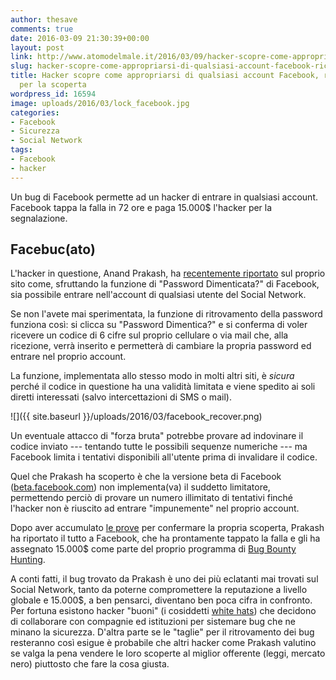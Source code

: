```yaml
---
author: thesave
comments: true
date: 2016-03-09 21:30:39+00:00
layout: post
link: http://www.atomodelmale.it/2016/03/09/hacker-scopre-come-appropriarsi-di-qualsiasi-account-facebook-riceve-15-000-per-la-scoperta/
slug: hacker-scopre-come-appropriarsi-di-qualsiasi-account-facebook-riceve-15-000-per-la-scoperta
title: Hacker scopre come appropriarsi di qualsiasi account Facebook, riceve 15.000$
  per la scoperta
wordpress_id: 16594
image: uploads/2016/03/lock_facebook.jpg
categories:
- Facebook
- Sicurezza
- Social Network
tags:
- Facebook
- hacker
---
```


Un bug di Facebook permette ad un hacker di entrare in qualsiasi account. Facebook tappa la falla in 72 ore e paga 15.000$ l'hacker per la segnalazione.

## Facebuc(ato)

L'hacker in questione, Anand Prakash, ha [recentemente riportato](http://www.anandpraka.sh/2016/03/how-i-could-have-hacked-your-facebook.html) sul proprio sito come, sfruttando la funzione di "Password Dimenticata?" di Facebook, sia possibile entrare nell'account di qualsiasi utente del Social Network.

Se non l'avete mai sperimentata, la funzione di ritrovamento della password funziona così: si clicca su "Password Dimentica?" e si conferma di voler ricevere un codice di 6 cifre sul proprio cellulare o via mail che, alla ricezione, verrà inserito e permetterà di cambiare la propria password ed entrare nel proprio account.

La funzione, implementata allo stesso modo in molti altri siti, è _sicura_ perché il codice in questione ha una validità limitata e viene spedito ai soli diretti interessati (salvo intercettazioni di SMS o mail).

![]({{ site.baseurl }}/uploads/2016/03/facebook_recover.png)

Un eventuale attacco di "forza bruta" potrebbe provare ad indovinare il codice inviato --- tentando tutte le possibili sequenze numeriche --- ma Facebook limita i tentativi disponibili all'utente prima di invalidare il codice.

Quel che Prakash ha scoperto è che la versione beta di Facebook ([beta.facebook.com](http://beta.facebook.com)) non implementa(va) il suddetto limitatore, permettendo perciò di provare un numero illimitato di tentativi finché l'hacker non è riuscito ad entrare "impunemente" nel proprio account.

Dopo aver accumulato [le prove](https://youtu.be/U3Of-jF1nWo) per confermare la propria scoperta, Prakash ha riportato il tutto a Facebook, che ha prontamente tappato la falla e gli ha assegnato 15.000$ come parte del proprio programma di [Bug Bounty Hunting](https://www.facebook.com/whitehat).

A conti fatti, il bug trovato da Prakash è uno dei più eclatanti mai trovati sul Social Network, tanto da poterne compromettere la reputazione a livello globale e 15.000$, a ben pensarci, diventano ben poca cifra in confronto. Per fortuna esistono hacker "buoni" (i cosiddetti [white hats](https://it.wikipedia.org/wiki/White_hat)) che decidono di collaborare con compagnie ed istituzioni per sistemare bug che ne minano la sicurezza. D'altra parte se le "taglie" per il ritrovamento dei bug resteranno così esigue è probabile che altri hacker come Prakash valutino se valga la pena vendere le loro scoperte al miglior offerente (leggi, mercato nero) piuttosto che fare la cosa giusta.
